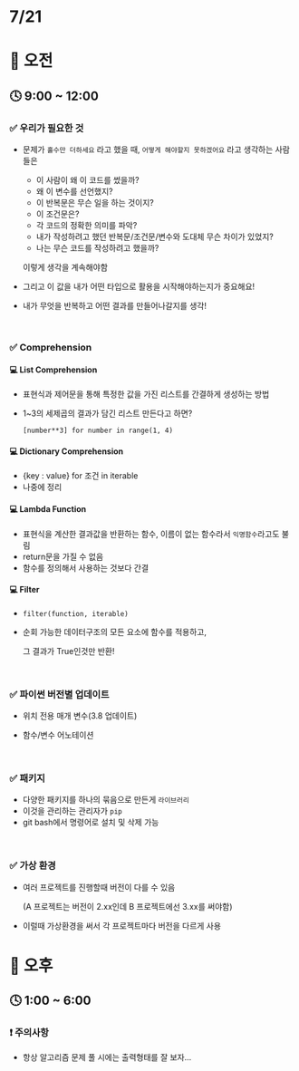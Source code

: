 # 7/21

# 🌇 오전

## 🕓 9:00 ~ 12:00

### ✅ 우리가 필요한 것

- 문제가 `홀수만 더하세요` 라고 했을 때, `어떻게 해야할지 못하겠어요` 라고 생각하는 사람들은

  - 이 사람이 왜 이 코드를 썼을까?
  - 왜 이 변수를 선언했지?
  - 이 반복문은 무슨 일을 하는 것이지?
  - 이 조건문은?
  - 각 코드의 정확한 의미를 파악?
  - 내가 작성하려고 했던 반복문/조건문/변수와 도대체 무슨 차이가 있었지?
  - 나는 무슨 코드를 작성하려고 했을까?

  이렇게 생각을 계속해야함

- 그리고 이 값을 내가 어떤 타입으로 활용을 시작해야하는지가 중요해요!
- 내가 무엇을 반복하고 어떤 결과를 만들어나갈지를 생각!

<br>



### ✅ Comprehension

#### 💻 List Comprehension

- 표현식과 제어문을 통해 특정한 값을 가진 리스트를 간결하게 생성하는 방법

- 1~3의 세제곱의 결과가 담긴 리스트 만든다고 하면?

  `[number**3] for number in range(1, 4)`



#### 💻 Dictionary Comprehension

- {key : value} for 조건 in iterable
- 나중에 정리



#### 💻 Lambda Function

- 표현식을 계산한 결과값을 반환하는 함수, 이름이 없는 함수라서 `익명함수`라고도 불림
- return문을 가질 수 없음
- 함수를 정의해서 사용하는 것보다 간결



#### 💻 Filter

- `filter(function, iterable)`

- 순회 가능한 데이터구조의 모든 요소에 함수를 적용하고,

  그 결과가 True인것만 반환!

<br>



### ✅ 파이썬 버전별 업데이트

- 위치 전용 매개 변수(3.8 업데이트)

- 함수/변수 어노테이션

<br>



### ✅ 패키지

- 다양한 패키지를 하나의 묶음으로 만든게 `라이브러리`
- 이것을 관리하는 관리자가 `pip`
- git bash에서 명령어로 설치 및 삭제 가능

<br>



### ✅ 가상 환경

- 여러 프로젝트를 진행할때 버전이 다를 수 있음

  (A 프로젝트는 버전이 2.xx인데 B 프로젝트에선 3.xx를 써야함)

- 이럴때 가상환경을 써서 각 프로젝트마다 버전을 다르게 사용




# 🌆 오후

## 🕓 1:00 ~ 6:00

### ❗ 주의사항

- 항상 알고리즘 문제 풀 시에는 출력형태를 잘 보자...

